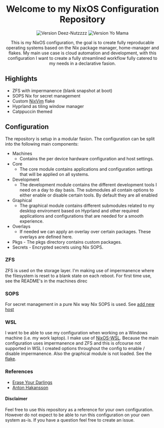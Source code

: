 <h1 align="center">Welcome to my NixOS Configuration Repository</h1>

<p align="center">
    <img src="https://img.shields.io/badge/Version-69.420.0-orange" alt="Version Deez-Nutzzzz">
    <img src="https://img.shields.io/badge/NixOS-5277C3?style=for-the-badge&logo=nixos&logoColor=white" alt="Version Yo Mama">
</p>

<p align="center">
    This is my NixOS configuration, the goal is to create fully reproducable operating systems based on the Nix package manager, home-manager and flakes.
    My main use case is cloud automation and development, with this configuration I want to create a fully streamlined workflow fully catered to my needs in a declarative fasion.
</p>

## Highlights

- ZFS with impermanence (blank snapshot at boot)
- SOPS Nix for secret management
- Custom [NixVim](https://github.com/dc-tec/nixvim) flake
- Hyprland as tiling window manager
- Catppuccin themed

## Configuration

The repository is setup in a modular fasion. The configuration can be split into the following main components:

- Machines
  - Contains the per device hardware configuration and host settings.
- Core
  - The core module contains applications and configuration settings that will be applied on all systems.
- Development
  - The development module contains the different development tools I need on a day to day basis. The submodules all contain options to either enable or disable certain tools. By default they are all enabled
- Graphical
  - The graphical module contains different submodules related to my desktop enviroment based on Hyprland and other required applications and configurations that are needed for a smooth experience.
- Overlays
  - If needed we can apply an overlay over certain packages. These overlays are defined here.
- Pkgs - The pkgs directory contains custom packages.
- Secrets - Encrypted secrets using Nix SOPS.

### ZFS

ZFS is used on the storage layer. I'm making use of impermanence where the filesystem is reset to a blank state on each reboot. For first time use, see the README's in the machines direc

### SOPS

For secret management in a pure Nix way Nix SOPS is used. See [add new host](docs/add-new-host.md)

### WSL

I want to be able to use my configuration when working on a Windows machine (i.e. my work laptop). I make use of [NixOS-WSL](https://github.com/nix-community/NixOS-WSL). Because the main configuration uses impermanence and ZFS and this is ofcourse not supported in WSL I created options throughout the config to enable / disable impermanence. Also the graphical module is not loaded. See the [flake](flake.nix).

### References

- [Erase Your Darlings](https://grahamc.com/blog/erase-your-darlings/)
- [Anton Hakansson](https://github.com/AntonHakansson/nixos-config/)

#### Disclaimer

Feel free to use this repository as a reference for your own configuration. However do not expect to be able to run this configuration on your own system as-is. If you have a question feel free to create an issue.
